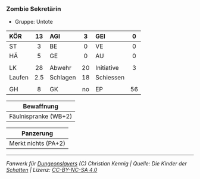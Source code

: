 ### Zombie Sekretärin

- Gruppe: Untote

| KÖR    | 13  | AGI      |  3  | GEI        |  0  |
| :----- | :-: | :------- | :-: | :--------- | :-: |
| ST     |  3  | BE       |  0  | VE         |  0  |
| HÄ     |  5  | GE       |  0  | AU         |  0  |
|        |     |          |     |            |     |
| LK     | 28  | Abwehr   | 20  | Initiative |  3  |
| Laufen | 2.5 | Schlagen | 18  | Schiessen  |     |
|        |     |          |     |            |     |
| GH     |  8  | GK       | no  | EP         | 56  |

|      Bewaffnung      |
| :------------------: |
| Fäulnispranke (WB+2) |

|      Panzerung      |
| :-----------------: |
| Merkt nichts (PA+2) |

---

_Fanwerk für [Dungeonslayers](https://www.dungeonslayers.net/) (C) Christian Kennig | Quelle: Die Kinder der [Schatten](../../grw/zauber/schatten.md) | Lizenz: [CC-BY-NC-SA 4.0](https://creativecommons.org/licenses/by-nc-sa/4.0/deed.de)_
